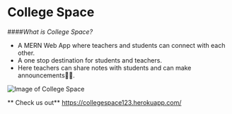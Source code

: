 # College Space

####*What is College Space?*
- A MERN Web App where teachers and students can connect with each other. 
- A one stop destination for students and teachers. 
- Here teachers can share notes with students and can make announcements🧑‍💻.

![Image of College Space](https://collegespace123.herokuapp.com/static/media/laptop.ff31f6d2.jpg)

** Check us out**
https://collegespace123.herokuapp.com/
